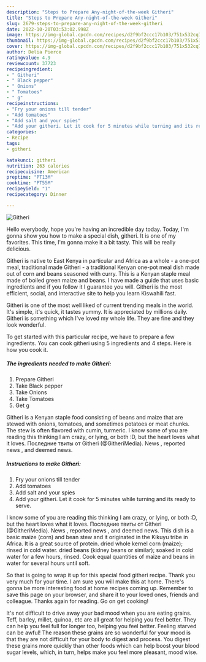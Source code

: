 ```yaml
---
description: "Steps to Prepare Any-night-of-the-week Githeri"
title: "Steps to Prepare Any-night-of-the-week Githeri"
slug: 2679-steps-to-prepare-any-night-of-the-week-githeri
date: 2022-10-20T03:53:02.998Z
image: https://img-global.cpcdn.com/recipes/d2f9bf2ccc17b103/751x532cq70/githeri-recipe-main-photo.jpg
thumbnail: https://img-global.cpcdn.com/recipes/d2f9bf2ccc17b103/751x532cq70/githeri-recipe-main-photo.jpg
cover: https://img-global.cpcdn.com/recipes/d2f9bf2ccc17b103/751x532cq70/githeri-recipe-main-photo.jpg
author: Delia Pierce
ratingvalue: 4.9
reviewcount: 37723
recipeingredient:
- " Githeri"
- " Black pepper"
- " Onions"
- " Tomatoes"
- " g"
recipeinstructions:
- "Fry your onions till tender"
- "Add tomatoes"
- "Add salt and your spies"
- "Add your githeri. Let it cook for 5 minutes while turning and its ready to serve."
categories:
- Recipe
tags:
- githeri

katakunci: githeri 
nutrition: 263 calories
recipecuisine: American
preptime: "PT13M"
cooktime: "PT55M"
recipeyield: "1"
recipecategory: Dinner

---
```



![Githeri](https://img-global.cpcdn.com/recipes/d2f9bf2ccc17b103/751x532cq70/githeri-recipe-main-photo.jpg)

Hello everybody, hope you're having an incredible day today. Today, I'm gonna show you how to make a special dish, githeri. It is one of my favorites. This time, I'm gonna make it a bit tasty. This will be really delicious.

Githeri is native to East Kenya in particular and Africa as a whole - a one-pot meal, traditional made Githeri - a traditional Kenyan one-pot meal dish made out of corn and beans seasoned with curry. This is a Kenyan staple meal made of boiled green maize and beans. I have made a guide that uses basic ingredients and if you follow it I guarantee you will. Githeri is the most efficient, social, and interactive site to help you learn Kiswahili fast.

Githeri is one of the most well liked of current trending meals in the world. It's simple, it's quick, it tastes yummy. It is appreciated by millions daily. Githeri is something which I've loved my whole life. They are fine and they look wonderful.


To get started with this particular recipe, we have to prepare a few ingredients. You can cook githeri using 5 ingredients and 4 steps. Here is how you cook it.

<!--inarticleads1-->

##### The ingredients needed to make Githeri:

1. Prepare  Githeri
1. Take  Black pepper
1. Take  Onions
1. Take  Tomatoes
1. Get  g


Githeri is a Kenyan staple food consisting of beans and maize that are stewed with onions, tomatoes, and sometimes potatoes or meat chunks. The stew is often flavored with cumin, turmeric. I know some of you are reading this thinking I am crazy, or lying, or both :D, but the heart loves what it loves. Последние твиты от Githeri (@GitheriMedia). News , reported news , and deemed news. 

<!--inarticleads2-->

##### Instructions to make Githeri:

1. Fry your onions till tender
1. Add tomatoes
1. Add salt and your spies
1. Add your githeri. Let it cook for 5 minutes while turning and its ready to serve.


I know some of you are reading this thinking I am crazy, or lying, or both :D, but the heart loves what it loves. Последние твиты от Githeri (@GitheriMedia). News , reported news , and deemed news. This dish is a basic maize (corn) and bean stew and it originated in the Kikuyu tribe in Africa. It is a great source of protein. dried whole kernel corn (maize); rinsed in cold water. dried beans (kidney beans or similar); soaked in cold water for a few hours, rinsed. Cook equal quantities of maize and beans in water for several hours until soft. 

So that is going to wrap it up for this special food githeri recipe. Thank you very much for your time. I am sure you will make this at home. There's gonna be more interesting food at home recipes coming up. Remember to save this page on your browser, and share it to your loved ones, friends and colleague. Thanks again for reading. Go on get cooking!

It's not difficult to drive away your bad mood when you are eating grains. Teff, barley, millet, quinoa, etc are all great for helping you feel better. They can help you feel full for longer too, helping you feel better. Feeling starved can be awful! The reason these grains are so wonderful for your mood is that they are not difficult for your body to digest and process. You digest these grains more quickly than other foods which can help boost your blood sugar levels, which, in turn, helps make you feel more pleasant, mood wise.
